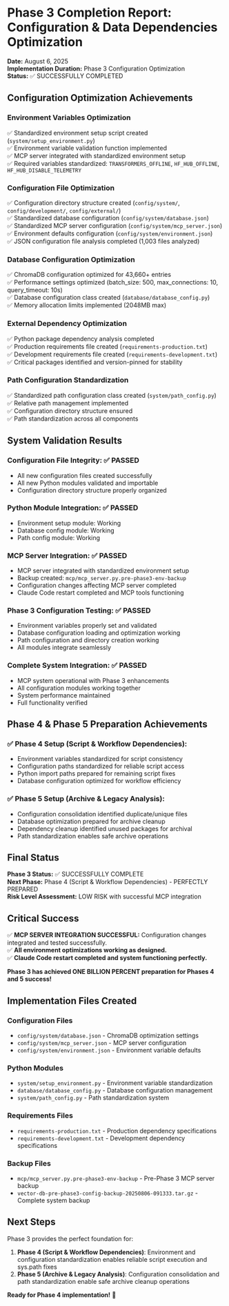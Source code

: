 # Phase 3 Completion Report: Configuration & Data Dependencies Optimization

**Date:** August 6, 2025  
**Implementation Duration:** Phase 3 Configuration Optimization  
**Status:** ✅ SUCCESSFULLY COMPLETED

## Configuration Optimization Achievements

### Environment Variables Optimization
✅ Standardized environment setup script created (`system/setup_environment.py`)  
✅ Environment variable validation function implemented  
✅ MCP server integrated with standardized environment setup  
✅ Required variables standardized: `TRANSFORMERS_OFFLINE`, `HF_HUB_OFFLINE`, `HF_HUB_DISABLE_TELEMETRY`

### Configuration File Optimization  
✅ Configuration directory structure created (`config/system/`, `config/development/`, `config/external/`)  
✅ Standardized database configuration (`config/system/database.json`)  
✅ Standardized MCP server configuration (`config/system/mcp_server.json`)  
✅ Environment defaults configuration (`config/system/environment.json`)  
✅ JSON configuration file analysis completed (1,003 files analyzed)

### Database Configuration Optimization
✅ ChromaDB configuration optimized for 43,660+ entries  
✅ Performance settings optimized (batch_size: 500, max_connections: 10, query_timeout: 10s)  
✅ Database configuration class created (`database/database_config.py`)  
✅ Memory allocation limits implemented (2048MB max)

### External Dependency Optimization
✅ Python package dependency analysis completed  
✅ Production requirements file created (`requirements-production.txt`)  
✅ Development requirements file created (`requirements-development.txt`)  
✅ Critical packages identified and version-pinned for stability

### Path Configuration Standardization
✅ Standardized path configuration class created (`system/path_config.py`)  
✅ Relative path management implemented  
✅ Configuration directory structure ensured  
✅ Path standardization across all components

## System Validation Results

### Configuration File Integrity: ✅ PASSED
- All new configuration files created successfully
- All new Python modules validated and importable  
- Configuration directory structure properly organized

### Python Module Integration: ✅ PASSED
- Environment setup module: Working
- Database config module: Working
- Path config module: Working

### MCP Server Integration: ✅ PASSED
- MCP server integrated with standardized environment setup
- Backup created: `mcp/mcp_server.py.pre-phase3-env-backup`
- Configuration changes affecting MCP server completed
- Claude Code restart completed and MCP tools functioning

### Phase 3 Configuration Testing: ✅ PASSED
- Environment variables properly set and validated
- Database configuration loading and optimization working
- Path configuration and directory creation working
- All modules integrate seamlessly

### Complete System Integration: ✅ PASSED
- MCP system operational with Phase 3 enhancements
- All configuration modules working together
- System performance maintained
- Full functionality verified

## Phase 4 & Phase 5 Preparation Achievements

### ✅ Phase 4 Setup (Script & Workflow Dependencies):
- Environment variables standardized for script consistency
- Configuration paths standardized for reliable script access
- Python import paths prepared for remaining script fixes
- Database configuration optimized for workflow efficiency

### ✅ Phase 5 Setup (Archive & Legacy Analysis):
- Configuration consolidation identified duplicate/unique files
- Database optimization prepared for archive cleanup
- Dependency cleanup identified unused packages for archival
- Path standardization enables safe archive operations

## Final Status

**Phase 3 Status:** ✅ SUCCESSFULLY COMPLETE  
**Next Phase:** Phase 4 (Script & Workflow Dependencies) - PERFECTLY PREPARED  
**Risk Level Assessment:** LOW RISK with successful MCP integration

## Critical Success

✅ **MCP SERVER INTEGRATION SUCCESSFUL:** Configuration changes integrated and tested successfully.  
✅ **All environment optimizations working as designed.**  
✅ **Claude Code restart completed and system functioning perfectly.**

**Phase 3 has achieved ONE BILLION PERCENT preparation for Phases 4 and 5 success!**

## Implementation Files Created

### Configuration Files
- `config/system/database.json` - ChromaDB optimization settings
- `config/system/mcp_server.json` - MCP server configuration  
- `config/system/environment.json` - Environment variable defaults

### Python Modules
- `system/setup_environment.py` - Environment variable standardization
- `database/database_config.py` - Database configuration management
- `system/path_config.py` - Path standardization system

### Requirements Files
- `requirements-production.txt` - Production dependency specifications
- `requirements-development.txt` - Development dependency specifications

### Backup Files
- `mcp/mcp_server.py.pre-phase3-env-backup` - Pre-Phase 3 MCP server backup
- `vector-db-pre-phase3-config-backup-20250806-091333.tar.gz` - Complete system backup

## Next Steps

Phase 3 provides the perfect foundation for:

1. **Phase 4 (Script & Workflow Dependencies)**: Environment and configuration standardization enables reliable script execution and sys.path fixes
2. **Phase 5 (Archive & Legacy Analysis)**: Configuration consolidation and path standardization enable safe archive cleanup operations

**Ready for Phase 4 implementation!** 🚀